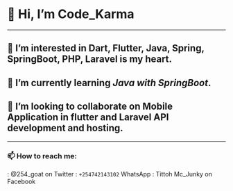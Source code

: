 # 👋 Hi, I’m Code_Karma
---
## 👀 I’m interested in **Dart, Flutter, Java, Spring, SpringBoot, PHP, Laravel** is my heart.
## 🌱 I’m currently learning *Java with SpringBoot*.
## 💞️ I’m looking to collaborate on Mobile Application in flutter and Laravel API development and hosting.
---
### 📫 How to reach me:
: @254_goat on Twitter
: `+254742143102` WhatsApp
: Tittoh Mc_Junky on Facebook
